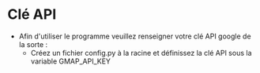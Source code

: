 # Clé API
  * Afin d'utiliser le programme veuillez renseigner votre clé API google de la sorte :
    * Créez un fichier config.py à la racine et définissez la clé API sous la variable GMAP_API_KEY
